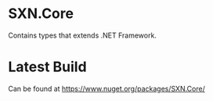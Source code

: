 # SXN.Core
Contains types that extends .NET Framework.

# Latest Build
Can be found at https://www.nuget.org/packages/SXN.Core/
